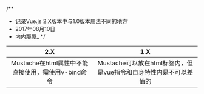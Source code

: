 /**
 * 记录Vue.js 2.X版本中与1.0版本用法不同的地方
 * 2017年08月10日
 * 内内那厮_
 */

|2.X|1.X|
|:--:|:--:|
|Mustache在html属性中不能直接使用，需使用v-bind命令|Mustache可以放在html标签内，但是vue指令和自身特性内是不可以差值的|
